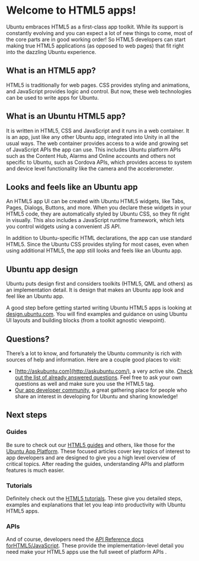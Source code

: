 
# Welcome to HTML5 apps!

Ubuntu embraces HTML5 as a first-class app toolkit. While its support is
constantly evolving and you can expect a lot of new things to come, most of
the core parts are in good working order! So HTML5 developers can start making
true HTML5 applications (as opposed to web pages) that fit right into the
dazzling Ubuntu experience.

## What is an HTML5 app?

HTML5 is traditionally for web pages. CSS provides styling and animations, and
JavaScript provides logic and control. But now, these web technologies can be
used to write apps for Ubuntu.

## What is an Ubuntu HTML5 app?

It is written in HTML5, CSS and JavaScript and it runs in a web container. It
is an app, just like any other Ubuntu app, integrated into Unity in all the
usual ways. The web container provides access to a wide and growing set of
JavaScript APIs the app can use. This includes Ubuntu platform APIs such as
the Content Hub, Alarms and Online accounts and others not specific to Ubuntu,
such as Cordova APIs, which provides access to system and device level
functionality like the camera and the accelerometer.

## Looks and feels like an Ubuntu app

An HTML5 app UI can be created with Ubuntu HTML5 widgets, like Tabs, Pages,
Dialogs, Buttons, and more. When you declare these widgets in your HTML5 code,
they are automatically styled by Ubuntu CSS, so they fit right in visually.
This also includes a JavaScript runtime framework, which lets you control
widgets using a convenient JS API.

In addition to Ubuntu-specific HTML declarations, the app can use standard
HTML5. Since the Ubuntu CSS provides styling for most cases, even when using
additional HTML5, the app still looks and feels like an Ubuntu app.

## Ubuntu app design

Ubuntu puts design first and considers toolkits (HTML5, QML and others) as an
implementation detail. It is design that makes an Ubuntu app look and feel
like an Ubuntu app.

A good step before getting started writing Ubuntu HTML5 apps is looking at
[design.ubuntu.com](http://design.ubuntu.com/). You will find examples and
guidance on using Ubuntu UI layouts and building blocks (from a toolkit
agnostic viewpoint).

## Questions?

There’s a lot to know, and fortunately the Ubuntu community is rich with
sources of help and information. Here are a couple good places to visit:

  * [http://askubuntu.com](http://askubuntu.com/), a very active site. [Check out the list of already answered questions](http://askubuntu.com/questions/tagged/html5). Feel free to ask your own questions as well and make sure you use the HTML5 tag.
  * [Our app developer community](http://community.ubuntu.com/), a great gathering place for people who share an interest in developing for Ubuntu and sharing knowledge!

## Next steps

### Guides

Be sure to check out our [HTML5 guides](guides-index.html) and
others, like those for the [Ubuntu App Platform](../../platform/guides/index.md).
These focused articles cover key topics of interest to app developers and are
designed to give you a high level overview of critical topics. After reading
the guides, understanding APIs and platform features is much easier.

### Tutorials

Definitely check out the [HTML5 tutorials](tutorials-index.html).
These give you detailed steps, examples and explanations that let you leap
into productivity with Ubuntu HTML5 apps.

### APIs

And of course, developers need the [API Reference docs forHTML5/JavaScript](api.md). These provide the
implementation-level detail you need make your HTML5 apps use the full sweet
of platform APIs .
